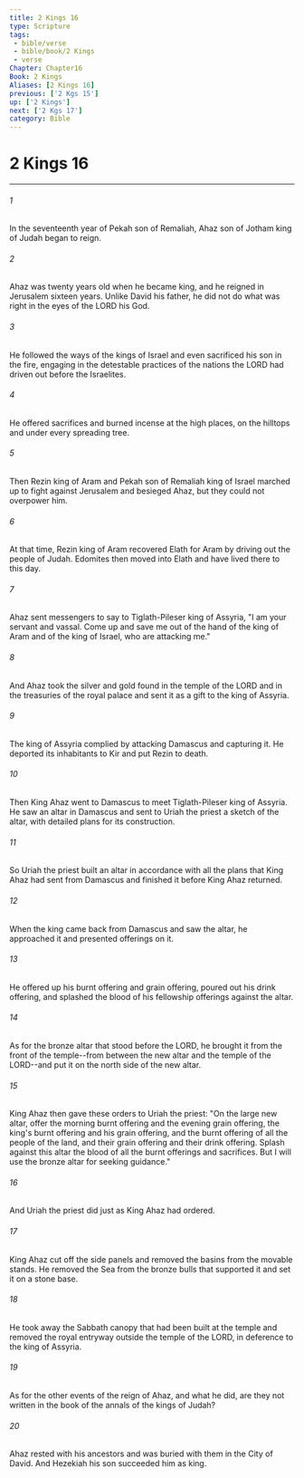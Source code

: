 ```yaml
---
title: 2 Kings 16
type: Scripture
tags:
 - bible/verse
 - bible/book/2 Kings
 - verse
Chapter: Chapter16
Book: 2 Kings
Aliases: [2 Kings 16]
previous: ['2 Kgs 15']
up: ['2 Kings']
next: ['2 Kgs 17']
category: Bible
---
```

# 2 Kings 16

***


###### 1 
In the seventeenth year of Pekah son of Remaliah, Ahaz son of Jotham king of Judah began to reign. 

###### 2 
Ahaz was twenty years old when he became king, and he reigned in Jerusalem sixteen years. Unlike David his father, he did not do what was right in the eyes of the LORD his God. 

###### 3 
He followed the ways of the kings of Israel and even sacrificed his son in the fire, engaging in the detestable practices of the nations the LORD had driven out before the Israelites. 

###### 4 
He offered sacrifices and burned incense at the high places, on the hilltops and under every spreading tree. 

###### 5 
Then Rezin king of Aram and Pekah son of Remaliah king of Israel marched up to fight against Jerusalem and besieged Ahaz, but they could not overpower him. 

###### 6 
At that time, Rezin king of Aram recovered Elath for Aram by driving out the people of Judah. Edomites then moved into Elath and have lived there to this day. 

###### 7 
Ahaz sent messengers to say to Tiglath-Pileser king of Assyria, "I am your servant and vassal. Come up and save me out of the hand of the king of Aram and of the king of Israel, who are attacking me." 

###### 8 
And Ahaz took the silver and gold found in the temple of the LORD and in the treasuries of the royal palace and sent it as a gift to the king of Assyria. 

###### 9 
The king of Assyria complied by attacking Damascus and capturing it. He deported its inhabitants to Kir and put Rezin to death. 

###### 10 
Then King Ahaz went to Damascus to meet Tiglath-Pileser king of Assyria. He saw an altar in Damascus and sent to Uriah the priest a sketch of the altar, with detailed plans for its construction. 

###### 11 
So Uriah the priest built an altar in accordance with all the plans that King Ahaz had sent from Damascus and finished it before King Ahaz returned. 

###### 12 
When the king came back from Damascus and saw the altar, he approached it and presented offerings on it. 

###### 13 
He offered up his burnt offering and grain offering, poured out his drink offering, and splashed the blood of his fellowship offerings against the altar. 

###### 14 
As for the bronze altar that stood before the LORD, he brought it from the front of the temple--from between the new altar and the temple of the LORD--and put it on the north side of the new altar. 

###### 15 
King Ahaz then gave these orders to Uriah the priest: "On the large new altar, offer the morning burnt offering and the evening grain offering, the king's burnt offering and his grain offering, and the burnt offering of all the people of the land, and their grain offering and their drink offering. Splash against this altar the blood of all the burnt offerings and sacrifices. But I will use the bronze altar for seeking guidance." 

###### 16 
And Uriah the priest did just as King Ahaz had ordered. 

###### 17 
King Ahaz cut off the side panels and removed the basins from the movable stands. He removed the Sea from the bronze bulls that supported it and set it on a stone base. 

###### 18 
He took away the Sabbath canopy that had been built at the temple and removed the royal entryway outside the temple of the LORD, in deference to the king of Assyria. 

###### 19 
As for the other events of the reign of Ahaz, and what he did, are they not written in the book of the annals of the kings of Judah? 

###### 20 
Ahaz rested with his ancestors and was buried with them in the City of David. And Hezekiah his son succeeded him as king. 
